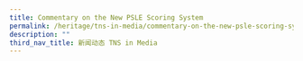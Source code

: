 ```yaml
---
title: Commentary on the New PSLE Scoring System
permalink: /heritage/tns-in-media/commentary-on-the-new-psle-scoring-system/
description: ""
third_nav_title: 新闻动态 TNS in Media
---
```

